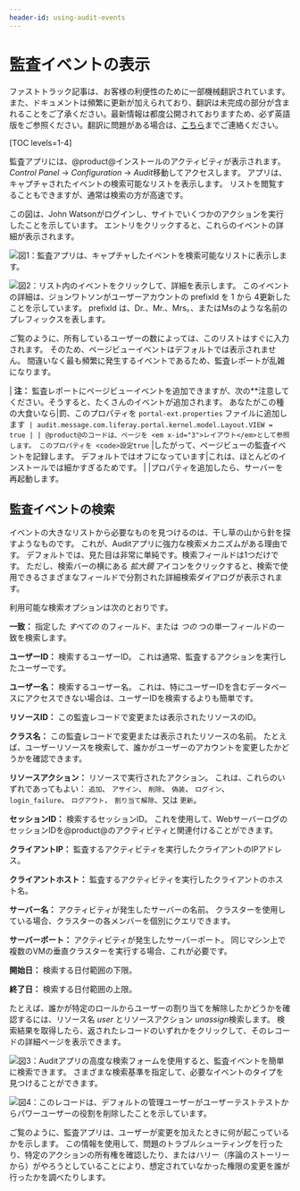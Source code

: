 ```yaml
---
header-id: using-audit-events
---
```


# 監査イベントの表示

<p class="alert alert-info"><span class="wysiwyg-color-blue120">ファストトラック記事は、お客様の利便性のために一部機械翻訳されています。また、ドキュメントは頻繁に更新が加えられており、翻訳は未完成の部分が含まれることをご了承ください。最新情報は都度公開されておりますため、必ず英語版をご参照ください。翻訳に問題がある場合は、<a href="mailto:support-content-jp@liferay.com">こちら</a>までご連絡ください。</span></p>

[TOC levels=1-4]

監査アプリには、@product@インストールのアクティビティが表示されます。 *Control Panel* → *Configuration* → *Audit*移動してアクセスします。 アプリは、キャプチャされたイベントの検索可能なリストを表示します。 リストを閲覧することもできますが、通常は検索の方が高速です。

この図は、John Watsonがログインし、サイトでいくつかのアクションを実行したことを示しています。 エントリをクリックすると、これらのイベントの詳細が表示されます。

![図1：監査アプリは、キャプチャしたイベントを検索可能なリストに表示します。](../../../images-dxp/audit-list-events.png)

![図2：リスト内のイベントをクリックして、詳細を表示します。 このイベントの詳細は、ジョンワトソンがユーザーアカウントの <code>prefixId</code> を <code>1</code> から <code>4</code>更新したことを示しています。 <code>prefixId</code> は、Dr.、Mr.、Mrs。、またはMsのような名前のプレフィックスを表します。](../../../images-dxp/audit-detail.png)

ご覧のように、所有しているユーザーの数によっては、このリストはすぐに入力されます。 そのため、ページビューイベントはデフォルトでは表示されません。 間違いなく最も頻繁に発生するイベントであるため、監査レポートが乱雑になります。

| **注：** 監査レポートにページビューイベントを追加できますが、次の**注意してください。そうすると、たくさんのイベントが追加されます。 あなたがこの種の大食いなら|罰、このプロパティを `portal-ext.properties` ファイルに追加します` | audit.message.com.liferay.portal.kernel.model.Layout.VIEW = true | | @product@のコードは、ページを <em x-id="3">レイアウト</em>として参照します。 このプロパティを <code>設定true` |したがって、ページビューの監査イベントを記録します。 デフォルトではオフになっています|これは、ほとんどのインストールでは細かすぎるためです。 | |プロパティを追加したら、サーバーを再起動します。</p>

## 監査イベントの検索[](id=finding-audit-events)

イベントの大きなリストから必要なものを見つけるのは、干し草の山から針を探すようなものです。 これが、Auditアプリに強力な検索メカニズムがある理由です。 デフォルトでは、見た目は非常に単純です。検索フィールドは1つだけです。 ただし、検索バーの横にある *拡大鏡* アイコンをクリックすると、検索で使用できるさまざまなフィールドで分割された詳細検索ダイアログが表示されます。

利用可能な検索オプションは次のとおりです。

**一致：** 指定した *すべての* のフィールド、または *つの* つの単一フィールドの一致を検索します。

**ユーザーID：** 検索するユーザーID。 これは通常、監査するアクションを実行したユーザーです。

**ユーザー名：** 検索するユーザー名。 これは、特にユーザーIDを含むデータベースにアクセスできない場合は、ユーザーIDを検索するよりも簡単です。

**リソースID：** この監査レコードで変更または表示されたリソースのID。

**クラス名：** この監査レコードで変更または表示されたリソースの名前。 たとえば、ユーザーリソースを検索して、誰かがユーザーのアカウントを変更したかどうかを確認できます。

**リソースアクション：** リソースで実行されたアクション。 これは、これらのいずれであってもよい： `追加`、 `アサイン`、 `削除`、 `偽装`、 `ログイン`、 `login_failure`、 `ログアウト`、 `割り当て解除`、又は `更新`。

**セッションID：** 検索するセッションID。 これを使用して、WebサーバーログのセッションIDを@product@のアクティビティと関連付けることができます。

**クライアントIP：** 監査するアクティビティを実行したクライアントのIPアドレス。

**クライアントホスト：** 監査するアクティビティを実行したクライアントのホスト名。

**サーバー名：** アクティビティが発生したサーバーの名前。 クラスターを使用している場合、クラスターの各メンバーを個別にクエリできます。

**サーバーポート：** アクティビティが発生したサーバーポート。 同じマシン上で複数のVMの垂直クラスターを実行する場合、これが必要です。

**開始日：** 検索する日付範囲の下限。

**終了日：** 検索する日付範囲の上限。

たとえば、誰かが特定のロールからユーザーの割り当てを解除したかどうかを確認するには、リソース名 *user* とリソースアクション *unassign*検索します。 検索結果を取得したら、返されたレコードのいずれかをクリックして、そのレコードの詳細ページを表示できます。

![図3：Auditアプリの高度な検索フォームを使用すると、監査イベントを簡単に検索できます。 さまざまな検索基準を指定して、必要なイベントのタイプを見つけることができます。](../../../images-dxp/audit-unassign-search.png)

![図4：このレコードは、デフォルトの管理ユーザーがユーザーテストテストからパワーユーザーの役割を削除したことを示しています。](../../../images-dxp/audit-unassign-detail.png)

ご覧のように、監査アプリは、ユーザーが変更を加えたときに何が起こっているかを示します。 この情報を使用して、問題のトラブルシューティングを行ったり、特定のアクションの所有権を確認したり、またはハリー（序論のストーリーから）がやろうとしていることにより、想定されていなかった権限の変更を誰が行ったかを調べたりします。

